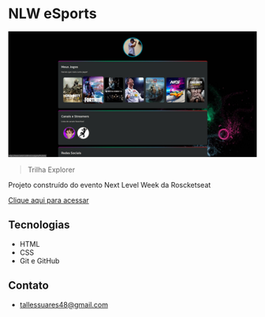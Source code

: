 # NLW eSports

![preview](./Github/Preview.png)

>Trilha Explorer

Projeto construído do evento Next Level Week da Roscketseat

[Clique aqui para acessar](https://suarestalles.github.io/Project-NLW-eSports/)

## Tecnologias
- HTML
- CSS
- Git e GitHub

## Contato
- tallessuares48@gmail.com
